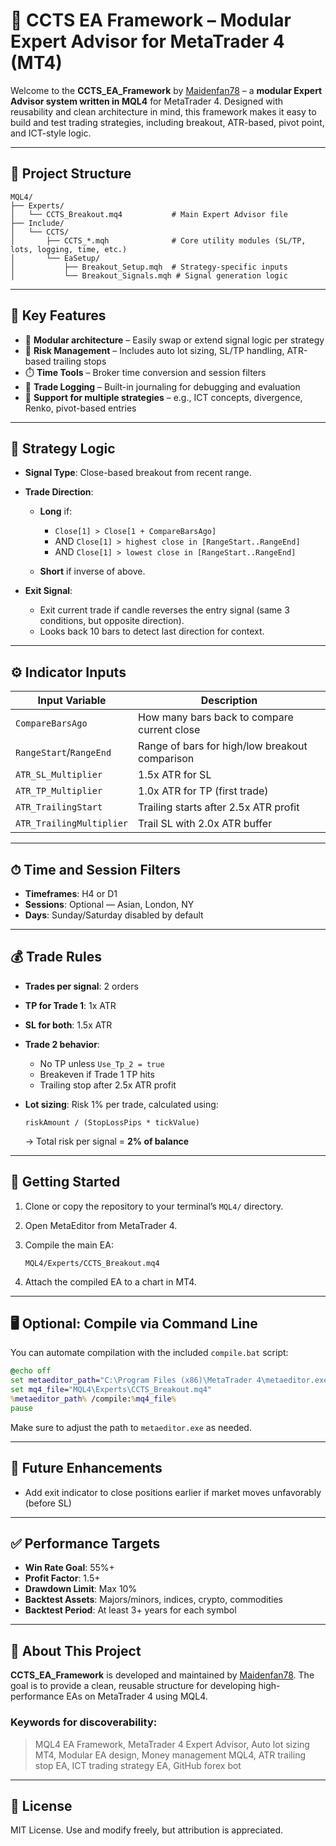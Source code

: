 # 🧠 CCTS EA Framework – Modular Expert Advisor for MetaTrader 4 (MT4)

Welcome to the **CCTS\_EA\_Framework** by [Maidenfan78](https://github.com/Maidenfan78) – a **modular Expert Advisor system written in MQL4** for MetaTrader 4. Designed with reusability and clean architecture in mind, this framework makes it easy to build and test trading strategies, including breakout, ATR-based, pivot point, and ICT-style logic.

---

## 📁 Project Structure

```
MQL4/
├── Experts/
│   └── CCTS_Breakout.mq4           # Main Expert Advisor file
├── Include/
│   └── CCTS/
│       ├── CCTS_*.mqh              # Core utility modules (SL/TP, lots, logging, time, etc.)
│       └── EaSetup/
│           ├── Breakout_Setup.mqh  # Strategy-specific inputs
│           └── Breakout_Signals.mqh # Signal generation logic
```

---

## 🔧 Key Features

* 🔁 **Modular architecture** – Easily swap or extend signal logic per strategy
* 📏 **Risk Management** – Includes auto lot sizing, SL/TP handling, ATR-based trailing stops
* ⏱️ **Time Tools** – Broker time conversion and session filters
* 📒 **Trade Logging** – Built-in journaling for debugging and evaluation
* 🧩 **Support for multiple strategies** – e.g., ICT concepts, divergence, Renko, pivot-based entries

---

## 🧠 Strategy Logic

* **Signal Type**: Close-based breakout from recent range.

* **Trade Direction**:

  * **Long** if:

    * `Close[1] > Close[1 + CompareBarsAgo]`
    * AND `Close[1] > highest close in [RangeStart..RangeEnd]`
    * AND `Close[1] > lowest close in [RangeStart..RangeEnd]`
  * **Short** if inverse of above.

* **Exit Signal**:

  * Exit current trade if candle reverses the entry signal (same 3 conditions, but opposite direction).
  * Looks back 10 bars to detect last direction for context.

---

## ⚙️ Indicator Inputs

| Input Variable           | Description                                    |
| ------------------------ | ---------------------------------------------- |
| `CompareBarsAgo`         | How many bars back to compare current close    |
| `RangeStart`/`RangeEnd`  | Range of bars for high/low breakout comparison |
| `ATR_SL_Multiplier`      | 1.5x ATR for SL                                |
| `ATR_TP_Multiplier`      | 1.0x ATR for TP (first trade)                  |
| `ATR_TrailingStart`      | Trailing starts after 2.5x ATR profit          |
| `ATR_TrailingMultiplier` | Trail SL with 2.0x ATR buffer                  |

---

## ⏱ Time and Session Filters

* **Timeframes**: H4 or D1
* **Sessions**: Optional — Asian, London, NY
* **Days**: Sunday/Saturday disabled by default

---

## 💰 Trade Rules

* **Trades per signal**: 2 orders

* **TP for Trade 1**: 1x ATR

* **SL for both**: 1.5x ATR

* **Trade 2 behavior**:

  * No TP unless `Use_Tp_2 = true`
  * Breakeven if Trade 1 TP hits
  * Trailing stop after 2.5x ATR profit

* **Lot sizing**: Risk 1% per trade, calculated using:

  ```
  riskAmount / (StopLossPips * tickValue)
  ```

  → Total risk per signal = **2% of balance**

---

## 🚀 Getting Started

1. Clone or copy the repository to your terminal’s `MQL4/` directory.
2. Open MetaEditor from MetaTrader 4.
3. Compile the main EA:

   ```
   MQL4/Experts/CCTS_Breakout.mq4
   ```
4. Attach the compiled EA to a chart in MT4.

---

## 🖥️ Optional: Compile via Command Line

You can automate compilation with the included `compile.bat` script:

```bat
@echo off
set metaeditor_path="C:\Program Files (x86)\MetaTrader 4\metaeditor.exe"
set mq4_file="MQL4\Experts\CCTS_Breakout.mq4"
%metaeditor_path% /compile:%mq4_file%
pause
```

Make sure to adjust the path to `metaeditor.exe` as needed.

---

## 🔄 Future Enhancements

* Add exit indicator to close positions earlier if market moves unfavorably (before SL)

---

## ✅ Performance Targets

* **Win Rate Goal**: 55%+
* **Profit Factor**: 1.5+
* **Drawdown Limit**: Max 10%
* **Backtest Assets**: Majors/minors, indices, crypto, commodities
* **Backtest Period**: At least 3+ years for each symbol

---

## 📌 About This Project

**CCTS\_EA\_Framework** is developed and maintained by [Maidenfan78](https://github.com/Maidenfan78). The goal is to provide a clean, reusable structure for developing high-performance EAs on MetaTrader 4 using MQL4.

### Keywords for discoverability:

> MQL4 EA Framework, MetaTrader 4 Expert Advisor, Auto lot sizing MT4, Modular EA design, Money management MQL4, ATR trailing stop EA, ICT trading strategy EA, GitHub forex bot

---

## 📎 License

MIT License. Use and modify freely, but attribution is appreciated.
